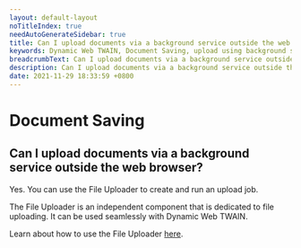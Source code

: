 ```yaml
---
layout: default-layout
noTitleIndex: true
needAutoGenerateSidebar: true
title: Can I upload documents via a background service outside the web browser?
keywords: Dynamic Web TWAIN, Document Saving, upload using background service
breadcrumbText: Can I upload documents via a background service outside the web browser?
description: Can I upload documents via a background service outside the web browser?
date: 2021-11-29 18:33:59 +0800
---
```


# Document Saving

## Can I upload documents via a background service outside the web browser?

Yes. You can use the File Uploader to create and run an upload job.

The File Uploader is an independent component that is dedicated to file uploading. It can be used seamlessly with Dynamic Web TWAIN.

Learn about how to use the File Uploader [here](/_articles/general-usage/image-export/server-upload.md#fileuploader).
